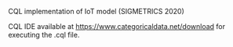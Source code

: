 CQL implementation of IoT model (SIGMETRICS 2020)

CQL IDE available at https://www.categoricaldata.net/download for executing the .cql file.
